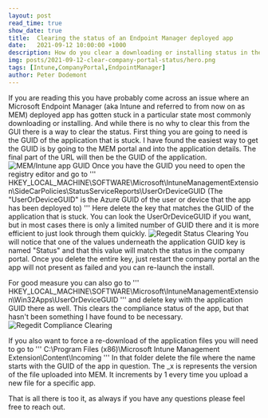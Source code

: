```yaml
---
layout: post
read_time: true
show_date: true
title:  Clearing the status of an Endpoint Manager deployed app
date:   2021-09-12 10:00:00 +1000
description: How do you clear a downloading or installing status in the company portal.
img: posts/2021-09-12-clear-company-portal-status/hero.png
tags: [Intune,CompanyPortal,EndpointManager]
author: Peter Dodemont
---
```

If you are reading this you have probably come across an issue where an Microsoft Endpoint Manager (aka Intune and referred to from now on as MEM) deployed app has gotten stuck in a particular state most commonly downloading or installing. And while there is no why to clear this from the GUI there is a way to clear the status.
First thing you are going to need is the GUID of the application that is stuck. I have found the easiest way to get the GUID is by going to the MEM portal and into the application details. The final part of the URL will then be the GUID of the application.
![MEM/Intune app GUID](posts/2021-09-12-clear-company-portal-status/intune-app-guid.png "MEM/Intune app GUID")
Once you have the GUID you need to open the registry editor and go to
'''
HKEY_LOCAL_MACHINE\SOFTWARE\Microsoft\IntuneManagementExtension\SideCarPolicies\StatusServiceReports\UserOrDeviceGUID
(The "UserOrDeviceGUID" is the Azure GUID of the user or device that the app has been deployed to)
'''
Here delete the key that matches the GUID of the application that is stuck. You can look the UserOrDeviceGUID if you want, but in most cases there is only a limited number of GUID there and it is more efficient to just look through them quickly.
![Regedit Status Clearing](posts/2021-09-12-clear-company-portal-status/regedit-sidecarpolicies.png "Regedit Status Clearing")
You will notice that one of the values underneath the application GUID key is named "Status" and that this value will match the status in the company portal.
Once you delete the entire key, just restart the company portal an the app will not present as failed and you can re-launch the install.

For good measure you can also go to
'''
HKEY_LOCAL_MACHINE\SOFTWARE\Microsoft\IntuneManagementExtension\Win32Apps\UserOrDeviceGUID
'''
and delete key with the application GUID there as well. This clears the compliance status of the app, but that hasn't been something I have found to be necessary.
![Regedit Compliance Clearing](posts/2021-09-12-clear-company-portal-status/regedit-win32apps.png "Regedit Compliance Clearing")

If you also want to force a re-download of the application files you will need to go to
'''
C:\Program Files (x86)\Microsoft Intune Management Extension\Content\Incoming
'''
In that folder delete the file where the name starts with the GUID of the app in question.
The _x is represents the version of the file uploaded into MEM. It increments by 1 every time you upload a new file for a specific app.

That is all there is too it, as always if you have any questions please feel free to reach out.